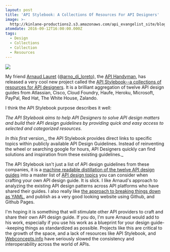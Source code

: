 ```yaml
---
layout: post
title: 'API Stylebook: A Collections Of Resources For API Designers'
image: >-
  http://kinlane-productions2.s3.amazonaws.com/api_evangelist_site/blog/api_stylebook.png
atomdate: 2016-09-12T16:00:00.000Z
tags:
  - Design
  - Collections
  - Collection
  - Resources
---
```

[![](http://kinlane-productions2.s3.amazonaws.com/api_evangelist_site/blog/api_stylebook.png)](http://apistylebook.com)

My friend [Arnaud Lauret](https://www.linkedin.com/in/arnaudlauret/) ([@arno\_di\_loreto](https://twitter.com/arno_di_loreto)), the [API Handyman](http://apihandyman.io/), has released a very cool new project called the [API Stylebook--a collections of resources for API designers](http://apistylebook.com/). It is a brilliant aggregation of twelve API design guides from Atlassian, Cisco, Cloud Foundry, Haufe, Heroku, Microsoft, PayPal, Red Hat, The White House, Zalando.

I think the API Stylebook purpose describes it well:

_The API Stylebook aims to help API Designers to solve API design matters and build their API design guidelines by providing quick and easy access to selected and categorized resources._  
  
_In this first_ version_, the API Stylebook provides direct links to specific topics within publicly available API Design Guidelines. Instead of reinventing the wheel or searching google for hours, API Designers quickly can find solutions and inspiration from these existing guidelines._

The API Stylebook isn't just a list of API design guidelines from these companies, it is a [machine readable distillation of the twelve API design guides](https://github.com/arno-di-loreto/apistylebook-data/tree/master/design/guidelines) into a master list of [API design topics](http://apistylebook.com/design/topics/) you can consider when crafting your own API design guide. It is slick. I like Arnaud's approach to analyzing the existing API design patterns across API platforms who have shared their guides. I also really like [the approach to breaking things down as YAML](https://github.com/arno-di-loreto/apistylebook-data/tree/master/design/guidelines), and publish as a very good looking website using Github, and Github Pages.

I'm hoping it is something that will stimulate other API providers to craft and share their own API design guide. If you do, I'm sure Arnaud would add to his work, especially if you use his work as a blueprint for your design guide--keeping things as standardized as possible. Projects like this are critical to the growth of the space, and a lack of resources like API Stylebook, and [Webconcepts.info](http://webconcepts.info/) have seriously slowed the consistency and interoperability across the world of APIs.